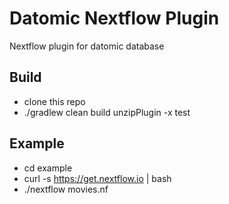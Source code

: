 # Datomic Nextflow Plugin 

Nextflow plugin for datomic database

## Build

- clone this repo
- ./gradlew clean build unzipPlugin -x test

## Example

- cd example
- curl -s https://get.nextflow.io | bash
- ./nextflow movies.nf